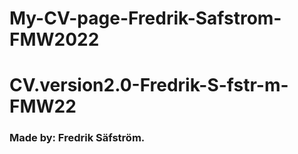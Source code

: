 # My-CV-page-Fredrik-Safstrom-FMW2022
# CV.version2.0-Fredrik-S-fstr-m-FMW22
### Made by: Fredrik Säfström.
